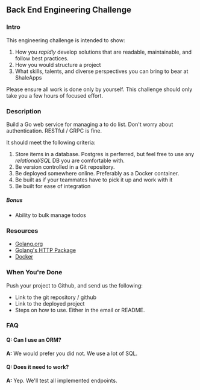 ## Back End Engineering Challenge

### Intro
This engineering challenge is intended to show:

 1. How you *rapidly* develop solutions that are readable, maintainable, and follow best practices.
 2. How you would structure a project
 3. What skills, talents, and diverse perspectives you can bring to bear at ShaleApps

Please ensure all work is done only by yourself. This challenge should only take you a few hours of focused effort. 

### Description
Build a Go web service for managing a to do list. Don't worry about authentication. RESTful / GRPC is fine.

It should meet the following criteria:
 1. Store items in a database. Postgres is perferred, but feel free to use any *relational/SQL* DB you are comfortable with.
 2. Be version controlled in a Git repository.
 3. Be deployed somewhere online. Preferably as a Docker container.
 4. Be built as if your teammates have to pick it up and work with it
 5. Be built for ease of integration

 ##### Bonus
 - Ability to bulk manage todos

### Resources
* [Golang.org](https://www.golang.org)
* [Golang's HTTP Package](https://golang.org/pkg/net/http/)
* [Docker](https://www.docker.com)

### When You're Done
Push your project to Github, and send us the following:
* Link to the git repository / github
* Link to the deployed project
* Steps on how to use. Either in the email or README.

### FAQ

#### Q: Can I use an ORM?
**A:** We would prefer you did not. We use a lot of SQL.

#### Q: Does it need to work?
**A:** Yep. We'll test all implemented endpoints.
